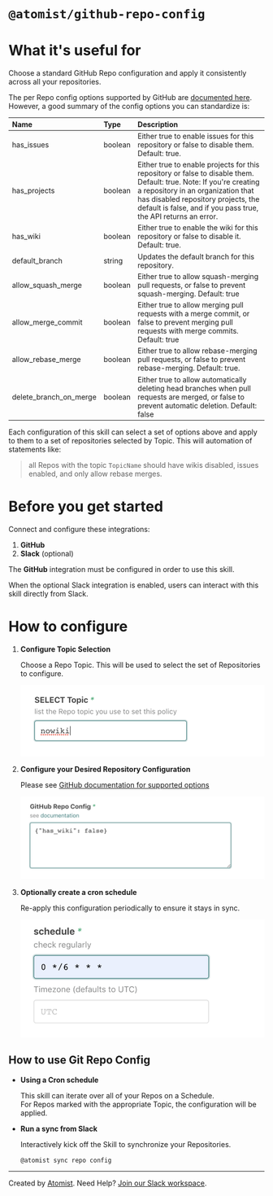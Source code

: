 # `@atomist/github-repo-config`

<!---atomist-skill-readme:start--->

# What it's useful for

Choose a standard GitHub Repo configuration and apply it consistently across all
your repositories.

The per Repo config options supported by GitHub are [documented here](https://developer.github.com/v3/repos/#update-a-repository). However, a good summary of the config options you can standardize is:

| Name                   | Type    | Description                                                                                                                                                                                                                                                       |
| :--------------------- | :------ | :---------------------------------------------------------------------------------------------------------------------------------------------------------------------------------------------------------------------------------------------------------------- |
| has_issues             | boolean | Either true to enable issues for this repository or false to disable them. Default: true.                                                                                                                                                                         |
| has_projects           | boolean | Either true to enable projects for this repository or false to disable them. Default: true. Note: If you're creating a repository in an organization that has disabled repository projects, the default is false, and if you pass true, the API returns an error. |
| has_wiki               | boolean | Either true to enable the wiki for this repository or false to disable it. Default: true.                                                                                                                                                                         |
| default_branch         | string  | Updates the default branch for this repository.                                                                                                                                                                                                                   |
| allow_squash_merge     | boolean | Either true to allow squash-merging pull requests, or false to prevent squash-merging. Default: true                                                                                                                                                              |
| allow_merge_commit     | boolean | Either true to allow merging pull requests with a merge commit, or false to prevent merging pull requests with merge commits. Default: true                                                                                                                       |
| allow_rebase_merge     | boolean | Either true to allow rebase-merging pull requests, or false to prevent rebase-merging. Default: true.                                                                                                                                                             |
| delete_branch_on_merge | boolean | Either true to allow automatically deleting head branches when pull requests are merged, or false to prevent automatic deletion. Default: false                                                                                                                   |

Each configuration of this skill can select a set of options above and apply to them to a set of repositories selected by Topic. This will automation of statements like:

> all Repos with the topic `TopicName` should have wikis disabled, issues enabled, and only allow rebase merges.

# Before you get started

Connect and configure these integrations:

1. **GitHub**
2. **Slack** (optional)

The **GitHub** integration must be configured in order to use this skill.

When the optional Slack integration is enabled, users can interact with this skill directly from Slack.

# How to configure

1. **Configure Topic Selection**

    Choose a Repo Topic. This will be used to select the set of Repositories to configure.

    ![screenshot1](docs/images/screenshot1.png)

2. **Configure your Desired Repository Configuration**

    Please see [GitHub documentation for supported options](https://developer.github.com/v3/repos/#update-a-repository)

    ![screenshot2](docs/images/screenshot2.png)

3. **Optionally create a cron schedule**

    Re-apply this configuration periodically to ensure it stays in sync.

    ![screenshot3](docs/images/screenshot3.png)

## How to use Git Repo Config

-   **Using a Cron schedule**

    This skill can iterate over all of your Repos on a Schedule.  
    For Repos marked with the appropriate Topic, the configuration will be applied.

-   **Run a sync from Slack**

    Interactively kick off the Skill to synchronize your Repositories.

    ```
    @atomist sync repo config
    ```

<!---atomist-skill-readme:end--->

---

Created by [Atomist][atomist].
Need Help? [Join our Slack workspace][slack].

[atomist]: https://atomist.com/ "Atomist - How Teams Deliver Software"
[slack]: https://join.atomist.com/ "Atomist Community Slack"
